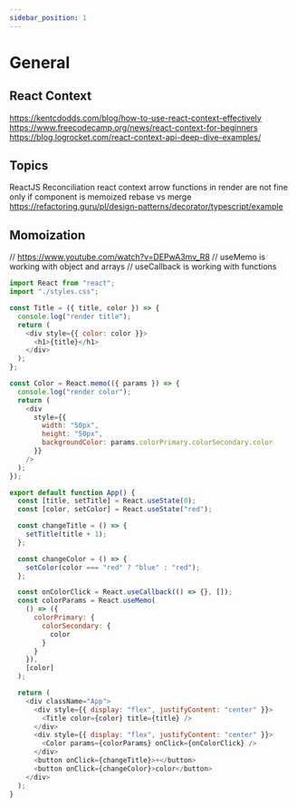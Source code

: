 ```yaml
---
sidebar_position: 1
---
```


# General

## React Context

<https://kentcdodds.com/blog/how-to-use-react-context-effectively>
<https://www.freecodecamp.org/news/react-context-for-beginners>
<https://blog.logrocket.com/react-context-api-deep-dive-examples/>

## Topics

ReactJS Reconciliation
react context
arrow functions in render are not fine only if component is memoized
rebase vs merge
<https://refactoring.guru/pl/design-patterns/decorator/typescript/example>

## Momoization

// <https://www.youtube.com/watch?v=DEPwA3mv_R8>
// useMemo is working with object and arrays
// useCallback is working with functions

```js
import React from "react";
import "./styles.css";

const Title = ({ title, color }) => {
  console.log("render title");
  return (
    <div style={{ color: color }}>
      <h1>{title}</h1>
    </div>
  );
};

const Color = React.memo(({ params }) => {
  console.log("render color");
  return (
    <div
      style={{
        width: "50px",
        height: "50px",
        backgroundColor: params.colorPrimary.colorSecondary.color
      }}
    />
  );
});

export default function App() {
  const [title, setTitle] = React.useState(0);
  const [color, setColor] = React.useState("red");

  const changeTitle = () => {
    setTitle(title + 1);
  };

  const changeColor = () => {
    setColor(color === "red" ? "blue" : "red");
  };

  const onColorClick = React.useCallback(() => {}, []);
  const colorParams = React.useMemo(
    () => ({
      colorPrimary: {
        colorSecondary: {
          color
        }
      }
    }),
    [color]
  );

  return (
    <div className="App">
      <div style={{ display: "flex", justifyContent: "center" }}>
        <Title color={color} title={title} />
      </div>
      <div style={{ display: "flex", justifyContent: "center" }}>
        <Color params={colorParams} onClick={onColorClick} />
      </div>
      <button onClick={changeTitle}>+</button>
      <button onClick={changeColor}>color</button>
    </div>
  );
}
```
